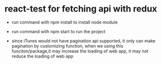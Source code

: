 # react-test for fetching api with redux
* run command with npm install to install node module
* run command with npm start to run the project

* since iTunes would not have pagination api supported, it only can make pagination by customizing function,  when we using this funciton/package,it may increase the loading of web app, it may not reduce the loading of web app
